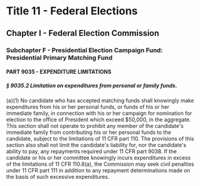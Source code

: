 
# Title 11 - Federal Elections
## Chapter I - Federal Election Commission
### Subchapter F - Presidential Election Campaign Fund: Presidential Primary Matching Fund
#### PART 9035 - EXPENDITURE LIMITATIONS
##### § 9035.2 Limitation on expenditures from personal or family funds.

(a)(1) No candidate who has accepted matching funds shall knowingly make expenditures from his or her personal funds, or funds of his or her immediate family, in connection with his or her campaign for nomination for election to the office of President which exceed $50,000, in the aggregate. This section shall not operate to prohibit any member of the candidate's immediate family from contributing his or her personal funds to the candidate, subject to the limitations of 11 CFR part 110. The provisions of this section also shall not limit the candidate's liability for, nor the candidate's ability to pay, any repayments required under 11 CFR part 9038. If the candidate or his or her committee knowingly incurs expenditures in excess of the limitations of 11 CFR 110.8(a), the Commission may seek civil penalties under 11 CFR part 111 in addition to any repayment determinations made on the basis of such excessive expenditures.
